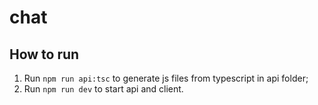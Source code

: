 # chat

## How to run

1. Run `npm run api:tsc` to generate js files from typescript in api folder;
2. Run `npm run dev` to start api and client.
